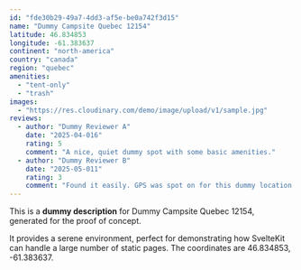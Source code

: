 ```yaml
---
id: "fde30b29-49a7-4dd3-af5e-be0a742f3d15"
name: "Dummy Campsite Quebec 12154"
latitude: 46.834853
longitude: -61.383637
continent: "north-america"
country: "canada"
region: "quebec"
amenities:
  - "tent-only"
  - "trash"
images:
  - "https://res.cloudinary.com/demo/image/upload/v1/sample.jpg"
reviews:
  - author: "Dummy Reviewer A"
    date: "2025-04-016"
    rating: 5
    comment: "A nice, quiet dummy spot with some basic amenities."
  - author: "Dummy Reviewer B"
    date: "2025-05-011"
    rating: 3
    comment: "Found it easily. GPS was spot on for this dummy location."
---
```


This is a **dummy description** for Dummy Campsite Quebec 12154, generated for the proof of concept.

It provides a serene environment, perfect for demonstrating how SvelteKit can handle a large number of static pages. The coordinates are 46.834853, -61.383637.
